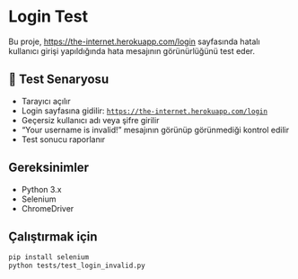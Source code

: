 # Login Test

Bu proje, https://the-internet.herokuapp.com/login sayfasında hatalı kullanıcı girişi yapıldığında hata mesajının görünürlüğünü test eder.

## 📍 Test Senaryosu

-   Tarayıcı açılır
-   Login sayfasına gidilir: [`https://the-internet.herokuapp.com/login`](https://the-internet.herokuapp.com/login)
-   Geçersiz kullanıcı adı veya şifre girilir
-   “Your username is invalid!” mesajının görünüp görünmediği kontrol edilir
-   Test sonucu raporlanır

## Gereksinimler

-   Python 3.x
-   Selenium
-   ChromeDriver

## Çalıştırmak için

```bash
pip install selenium
python tests/test_login_invalid.py
```

